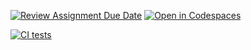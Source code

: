 [![Review Assignment Due Date](https://classroom.github.com/assets/deadline-readme-button-22041afd0340ce965d47ae6ef1cefeee28c7c493a6346c4f15d667ab976d596c.svg)](https://classroom.github.com/a/FTPDI46d)
[![Open in Codespaces](https://classroom.github.com/assets/launch-codespace-2972f46106e565e64193e422d61a12cf1da4916b45550586e14ef0a7c637dd04.svg)](https://classroom.github.com/open-in-codespaces?assignment_repo_id=18304726)

[![CI tests](https://github.com/ULL-ESIT-INF-DSI-2425/prct05-objects-classes-interfaces-DiegoHdezToledo/actions/workflows/ci.yml/badge.svg)](https://github.com/ULL-ESIT-INF-DSI-2425/prct05-objects-classes-interfaces-DiegoHdezToledo/actions/workflows/ci.yml)